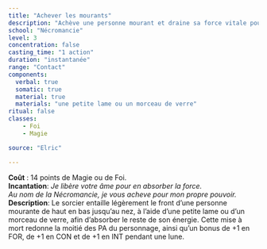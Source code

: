 ```yaml
---
title: "Achever les mourants"
description: "Achève une personne mourant et draine sa force vitale pour se soigner et augmenter ses caractéristiques pendant une lune"
school: "Nécromancie"
level: 3
concentration: false
casting_time: "1 action"
duration: "instantanée"
range: "Contact"
components:
  verbal: true
  somatic: true
  material: true
  materials: "une petite lame ou un morceau de verre"
ritual: false
classes:
    - Foi
    - Magie

source: "Elric"

---
```

**Coût** : 14 points de Magie ou de Foi.  
**Incantation**: *Je libère votre âme pour en absorber la force.*   
*Au nom de la Nécromancie, je vous acheve pour mon propre pouvoir.*   
**Description**: Le sorcier entaille légèrement le front d’une personne mourante de haut en bas jusqu’au nez, à l’aide d’une petite lame ou d’un morceau de verre, afin d’absorber le reste de son énergie. Cette mise à mort redonne la moitié des PA du personnage, ainsi qu’un bonus de +1 en FOR, de +1 en CON et de +1 en INT pendant une lune.   
